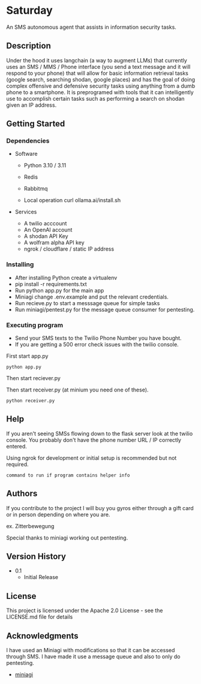 # Saturday

An SMS autonomous agent that assists in information security tasks.

## Description

Under the hood it uses langchain (a way to augment LLMs) that currently uses an SMS / MMS / Phone interface (you send a text message and it will respond to your phone) that will allow for basic information retrieval tasks (google search, searching shodan, google places) and has the goal of doing complex offensive and defensive security tasks using anything from a dumb phone to a smartphone. It is preprogramed with tools that it can intelligently use to accomplish certain tasks such as performing a search on shodan given an IP address.


## Getting Started

### Dependencies

-  Software
   - Python 3.10 / 3.11

   - Redis

   - Rabbitmq
 
   - Local operation curl ollama.ai/install.sh

-  Services
   - A twilio acccount
   - An OpenAI account
   - A shodan API Key
   - A wolfram alpha API key
   - ngrok / cloudflare / static IP address

### Installing

* After installing Python create a virtualenv
* pip install -r requirements.txt
* Run python app.py for the main app
* Miniagi change .env.example and put the relevant credentials.
* Run recieve.py to start a messsage queue for simple tasks
* Run miniagi/pentest.py for the message queue consumer for pentesting.

### Executing program

* Send your SMS texts to the Twilio Phone Number you have bought.
* If you are getting a 500 error check issues with the twilio console.

First start app.py
```
python app.py
```
Then start reciever.py

Then start receiver.py (at minium you need one of these).
```
python receiver.py
```


## Help

If you aren't seeing SMSs flowing down to the flask server look at the twilio console. You probably don't have the phone number URL / IP correctly entered.

Using ngrok for development or initial setup is recommended but not required. 
```
command to run if program contains helper info
```

## Authors

If you contribute to the project I will buy you gyros either through a gift card or in person depending on where you are.

ex. Zitterbewegung

Special thanks to miniagi working out pentesting.

## Version History

* 0.1
    * Initial Release

## License

This project is licensed under the Apache 2.0 License - see the LICENSE.md file for details

## Acknowledgments

I have used an  Miniagi with modifications so that it can be accessed through SMS. I have made it use a message queue and also to only do pentesting.
* [miniagi](https://github.com/muellerberndt/mini-agi)
